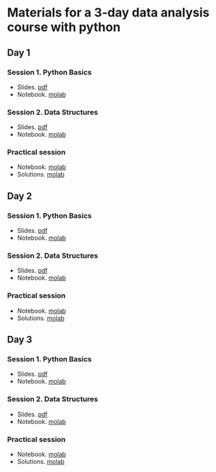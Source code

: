 # Materials for a 3-day data analysis course with python

## Day 1

### Session 1. Python Basics

- Slides. [pdf](https://github.com/ber2/3-day-python-data-analysis-course/blob/main/day1/session1_python_basics.pdf)
- Notebook. [molab](https://molab.marimo.io/notebooks/nb_oLXS2cLWvB6Wdz3a5hVphc)

### Session 2. Data Structures

- Slides. [pdf](https://github.com/ber2/3-day-python-data-analysis-course/blob/main/day1/session2_data_structures.pdf)
- Notebook. [molab](https://molab.marimo.io/notebooks/nb_DoMJEpNacdEypWuCUfo6a8)

### Practical session

- Notebook. [molab](https://molab.marimo.io/notebooks/nb_uhKn1NixnTvHLaerSRW3nv)
- Solutions. [molab](https://molab.marimo.io/notebooks/nb_wS4LuYB9mTgM8fceoqHXZo)

## Day 2

### Session 1. Python Basics

- Slides. [pdf](https://github.com/ber2/3-day-python-data-analysis-course/blob/main/day2/session1_pandas_intro.pdf)
- Notebook. [molab](https://molab.marimo.io/notebooks/nb_D9qdYoxNZTxMHfmwqzTUxw)

### Session 2. Data Structures

- Slides. [pdf](https://github.com/ber2/3-day-python-data-analysis-course/blob/main/day2/session2_data_manipulation.pdf)
- Notebook. [molab](https://molab.marimo.io/notebooks/nb_d4umpHKHc2xgzNQq1zDEfn)

### Practical session

- Notebook. [molab](https://molab.marimo.io/notebooks/nb_d6xRqgPGdXfdhsoiBFuMka)
- Solutions. [molab](https://molab.marimo.io/notebooks/nb_AzJNdvJfnEXWmXUqc8jnMk)

## Day 3

### Session 1. Python Basics

- Slides. [pdf](https://github.com/ber2/3-day-python-data-analysis-course/blob/main/day3/session1_visualization.pdf)
- Notebook. [molab](https://molab.marimo.io/notebooks/nb_d2nSvWKXDLVXSmFsL9e2Nh)

### Session 2. Data Structures

- Slides. [pdf](https://github.com/ber2/3-day-python-data-analysis-course/blob/main/day3/session2_advanced_pandas.pdf)
- Notebook. [molab](https://molab.marimo.io/notebooks/nb_ybp4GG7jm6nGLN1tr7DRJu)

### Practical session

- Notebook. [molab](https://molab.marimo.io/notebooks/nb_4RjByGWAEmfoZ4TdFCric7)
- Solutions. [molab](https://molab.marimo.io/notebooks/nb_Hk43W1rTpuwE5DGnCATtL8)

